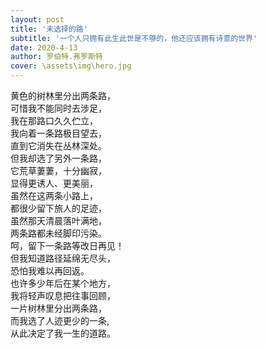 ```yaml
---
layout: post
title: '未选择的路'
subtitle: '一个人只拥有此生此世是不够的，他还应该拥有诗意的世界'
date: 2020-4-13
author: 罗伯特.弗罗斯特
cover: \assets\img\hero.jpg
---
```


黄色的树林里分出两条路，  
可惜我不能同时去涉足，   
我在那路口久久伫立，  
我向着一条路极目望去，  
直到它消失在丛林深处。  
但我却选了另外一条路，   
它荒草萋萋，十分幽寂，   
显得更诱人、更美丽，   
虽然在这两条小路上，   
都很少留下旅人的足迹，  
虽然那天清晨落叶满地，  
两条路都未经脚印污染。  
呵，留下一条路等改日再见！  
但我知道路径延绵无尽头，  
恐怕我难以再回返。  
也许多少年后在某个地方，  
我将轻声叹息把往事回顾，  
一片树林里分出两条路，  
而我选了人迹更少的一条,  
从此决定了我一生的道路。  

